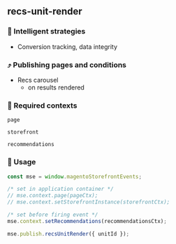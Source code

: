 ## recs-unit-render

### 🤖 Intelligent strategies

-   Conversion tracking, data integrity

### ⤴️ Publishing pages and conditions

-   Recs carousel
    -   on results rendered

### 🛄 Required contexts

`page`

`storefront`

`recommendations`

### 🔧 Usage

```javascript
const mse = window.magentoStorefrontEvents;

/* set in application container */
// mse.context.page(pageCtx);
// mse.context.setStorefrontInstance(storefrontCtx);

/* set before firing event */
mse.context.setRecommendations(recommendationsCtx);

mse.publish.recsUnitRender({ unitId });
```
